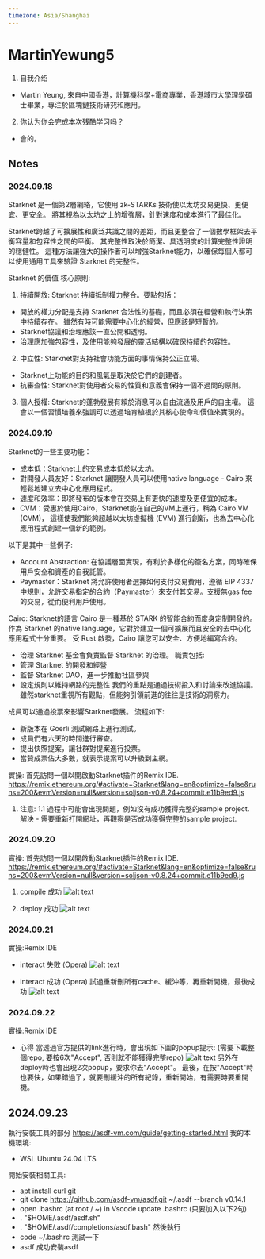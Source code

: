 ```yaml
---
timezone: Asia/Shanghai
---
```


# MartinYewung5
1. 自我介绍
* Martin Yeung, 來自中國香港，計算機科學+電商專業，香港城市大學理學碩士畢業，專注於區塊鏈技術研究和應用。
2. 你认为你会完成本次残酷学习吗？
* 會的。

## Notes

<!-- Content_START -->

### 2024.09.18

Starknet 是一個第2層網絡，它使用 zk-STARKs 技術使以太坊交易更快、更便宜、更安全。
將其視為以太坊之上的增強層，針對速度和成本進行了最佳化。

Starknet跨越了可擴展性和廣泛共識之間的差距，而且更整合了一個數學框架去平衡容量和包容性之間的平衡。
其完整性取決於簡潔、具透明度的計算完整性證明的穩健性。
這種方法讓強大的操作者可以增強Starknet能力，以確保每個人都可以使用通用工具來驗證 Starknet 的完整性。

Starknet 的價值
核心原則:
1. 持續開放:
Starknet 持續抵制權力整合。要點包括：
* 開放的權力分配是支持 Starknet 合法性的基礎，而且必須在經營和執行決策中持續存在。
雖然有時可能需要中心化的經營，但應該是短暫的。
* Starknet協議和治理應該一直公開和透明。
* 治理應加強包容性，及使用能夠發展的靈活結構以確保持續的包容性。

2. 中立性:
Starknet對支持社會功能方面的事情保持公正立場。
* Starknet上功能的目的和風氣是取決於它們的創建者。
* 抗審查性: Starknet對使用者交易的性質和意義會保持一個不過問的原則。

3. 個人授權:
S​​tarknet的蓬勃發展有賴於消息可以自由流通及用戶的自主權。
這會以一個習慣培養來強調可以透過培育植根於其核心使命和價值來實現的。

### 2024.09.19

Starknet的一些主要功能：
* 成本低：Starknet上的交易成本低於以太坊。
* 對開發人員友好：Starknet 讓開發人員可以使用native language - Cairo 來輕鬆地建立去中心化應用程式。
* 速度和效率：即將發布的版本會在交易上有更快的速度及更便宜的成本。
* CVM：受惠於使用Cairo，Starknet能在自己的VM上運行，稱為 Cairo VM (CVM)，
這樣使我們能夠超越以太坊虛擬機 (EVM) 進行創新，也為去中心化應用程式創建一個新的範例。

以下是其中一些例子:
* Account Abstraction: 在協議層面實現，有利於多樣化的簽名方案，同時確保用戶安全和資產的自我託管。
* Paymaster：Starknet 將允許使用者選擇如何支付交易費用，遵循 EIP 4337 中規則，允許交易指定的合約（Paymaster）來支付其交易。支援無gas fee的交易，從而便利用戶使用。

Cairo: Starknet的語言
Cairo 是一種基於 STARK 的智能合約而度身定制開發的。
作為 Starknet 的native language，它對於建立一個可擴展而且安全的去中心化應用程式十分重要。
受 Rust 啟發，Cairo 讓您可以安全、方便地編寫合約。

* 治理
Starknet 基金會負責監督 Starknet 的治理。
職責包括:
* 管理 Starknet 的開發和經營
* 監督 Starknet DAO，進一步推動社區參與
* 設定規則以維持網路的完整性
我們的重點是通過技術投入和討論來改進協議。
雖然starknet重視所有觀點，但能夠引領前進的往往是技術的洞察力。

成員可以通過投票來影響Starknet發展。
流程如下:
* 新版本在 Goerli 測試網路上進行測試。
* 成員們有六天的時間進行審查。
* 提出快照提案，讓社群對提案進行投票。
* 當贊成票佔大多數，就表示提案可以升級到主網。

實操:
首先訪問一個以開啟動Starknet插件的Remix IDE.
https://remix.ethereum.org/#activate=Starknet&lang=en&optimize=false&runs=200&evmVersion=null&version=soljson-v0.8.24+commit.e11b9ed9.js

1. 注意:
1.1 過程中可能會出現問題，例如沒有成功獲得完整的sample project.
解決 - 需要重新打開網址，再觀察是否成功獲得完整的sample project.

### 2024.09.20
實操:
首先訪問一個以開啟動Starknet插件的Remix IDE.
https://remix.ethereum.org/#activate=Starknet&lang=en&optimize=false&runs=200&evmVersion=null&version=soljson-v0.8.24+commit.e11b9ed9.js

1. compile 成功
![alt text](https://github.com/MartinYeung5/20240918_starknet/blob/main/20240919_1.png?raw=true)

2. deploy 成功
![alt text](https://github.com/MartinYeung5/20240918_starknet/blob/main/20240919_2.png?raw=true)

### 2024.09.21
實操:Remix IDE

* interact 失敗 (Opera)
![alt text](https://github.com/MartinYeung5/20240918_starknet/blob/main/20240921_interact_error_opera.png?raw=true)

* interact 成功 (Opera)
試過重新刪所有cache、緩沖等，再重新開機，最後成功
![alt text](https://github.com/MartinYeung5/20240918_starknet/blob/main/20240921_interact_done.png?raw=true)

### 2024.09.22
實操:Remix IDE
* 心得
當透過官方提供的link進行時，會出現如下圖的popup提示: (需要下載整個repo, 要按6次"Accept", 否則就不能獲得完整repo)
![alt text](https://github.com/MartinYeung5/20240918_starknet/blob/main/20240922_remix_start_1.png?raw=true)
另外在deploy時也會出現2次popup，要求你去"Accept"。
最後，在按"Accept"時也要快，如果錯過了，就要刪緩沖的所有紀錄，重新開始，有需要時要重開機。

## 2024.09.23
執行安裝工具的部分
https://asdf-vm.com/guide/getting-started.html
我的本機環境:
* WSL Ubuntu 24.04 LTS

開始安裝相關工具:
* apt install curl git
* git clone https://github.com/asdf-vm/asdf.git ~/.asdf --branch v0.14.1
* open .bashrc (at root / ~) in Vscode
update .bashrc (只要加入以下2句)
* . "$HOME/.asdf/asdf.sh"
* . "$HOME/.asdf/completions/asdf.bash"
然後執行
* code ~/.bashrc
測試一下
* asdf
成功安裝asdf


<!-- Content_END -->
